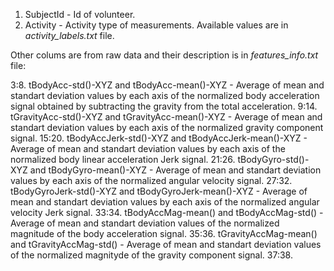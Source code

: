 
1. SubjectId - Id of volunteer.
2. Activity - Activity type of measurements. Available values are in *activity_labels.txt* file.

Other colums are from raw data and their description is in *features_info.txt* file:

3:8. tBodyAcc-std()-XYZ and tBodyAcc-mean()-XYZ - Average of mean and standart deviation values by each axis of the normalized body acceleration signal obtained by subtracting the gravity from the total acceleration.
9:14. tGravityAcc-std()-XYZ and tGravityAcc-mean()-XYZ - Average of mean and standart deviation values by each axis of the normalized gravity component signal.
15:20. tBodyAccJerk-std()-XYZ and tBodyAccJerk-mean()-XYZ - Average of mean and standart deviation values by each axis of the normalized body linear acceleration Jerk signal.
21:26. tBodyGyro-std()-XYZ and tBodyGyro-mean()-XYZ - Average of mean and standart deviation values by each axis of the normalized angular velocity signal.
27:32. tBodyGyroJerk-std()-XYZ and tBodyGyroJerk-mean()-XYZ - Average of mean and standart deviation values by each axis of the normalized angular velocity Jerk signal.
33:34. tBodyAccMag-mean() and tBodyAccMag-std() - Average of mean and standart deviation values of the normalized magnitude of the body acceleration signal.
35:36. tGravityAccMag-mean() and tGravityAccMag-std() - Average of mean and standart deviation values of the normalized magnityde of the gravity component signal.
37:38. 

